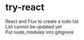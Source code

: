 # try-react<br>
React and Flux to create a todo list<br>
List cannot be updated yet<br>
Put node_modules into gitignore <br>

